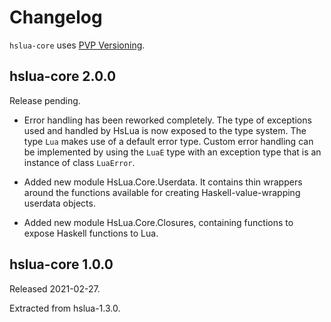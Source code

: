 # Changelog

`hslua-core` uses [PVP Versioning][1].

[1]: https://pvp.haskell.org

## hslua-core 2.0.0

Release pending.

- Error handling has been reworked completely. The type of
  exceptions used and handled by HsLua is now exposed to the type
  system. The type `Lua` makes use of a default error type. Custom
  error handling can be implemented by using the `LuaE` type with
  an exception type that is an instance of class `LuaError`.

- Added new module HsLua.Core.Userdata. It contains thin wrappers
  around the functions available for creating
  Haskell-value-wrapping userdata objects.

- Added new module HsLua.Core.Closures, containing functions to
  expose Haskell functions to Lua.

## hslua-core 1.0.0

Released 2021-02-27.

Extracted from hslua-1.3.0.
